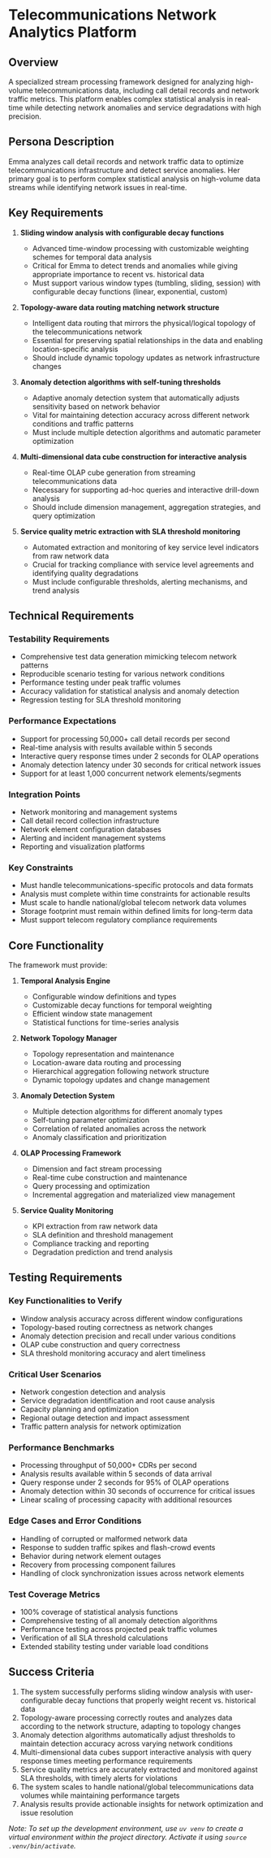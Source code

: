 # Telecommunications Network Analytics Platform

## Overview
A specialized stream processing framework designed for analyzing high-volume telecommunications data, including call detail records and network traffic metrics. This platform enables complex statistical analysis in real-time while detecting network anomalies and service degradations with high precision.

## Persona Description
Emma analyzes call detail records and network traffic data to optimize telecommunications infrastructure and detect service anomalies. Her primary goal is to perform complex statistical analysis on high-volume data streams while identifying network issues in real-time.

## Key Requirements

1. **Sliding window analysis with configurable decay functions**
   - Advanced time-window processing with customizable weighting schemes for temporal data analysis
   - Critical for Emma to detect trends and anomalies while giving appropriate importance to recent vs. historical data
   - Must support various window types (tumbling, sliding, session) with configurable decay functions (linear, exponential, custom)

2. **Topology-aware data routing matching network structure**
   - Intelligent data routing that mirrors the physical/logical topology of the telecommunications network
   - Essential for preserving spatial relationships in the data and enabling location-specific analysis
   - Should include dynamic topology updates as network infrastructure changes

3. **Anomaly detection algorithms with self-tuning thresholds**
   - Adaptive anomaly detection system that automatically adjusts sensitivity based on network behavior
   - Vital for maintaining detection accuracy across different network conditions and traffic patterns
   - Must include multiple detection algorithms and automatic parameter optimization

4. **Multi-dimensional data cube construction for interactive analysis**
   - Real-time OLAP cube generation from streaming telecommunications data
   - Necessary for supporting ad-hoc queries and interactive drill-down analysis
   - Should include dimension management, aggregation strategies, and query optimization

5. **Service quality metric extraction with SLA threshold monitoring**
   - Automated extraction and monitoring of key service level indicators from raw network data
   - Crucial for tracking compliance with service level agreements and identifying quality degradations
   - Must include configurable thresholds, alerting mechanisms, and trend analysis

## Technical Requirements

### Testability Requirements
- Comprehensive test data generation mimicking telecom network patterns
- Reproducible scenario testing for various network conditions
- Performance testing under peak traffic volumes
- Accuracy validation for statistical analysis and anomaly detection
- Regression testing for SLA threshold monitoring

### Performance Expectations
- Support for processing 50,000+ call detail records per second
- Real-time analysis with results available within 5 seconds
- Interactive query response times under 2 seconds for OLAP operations
- Anomaly detection latency under 30 seconds for critical network issues
- Support for at least 1,000 concurrent network elements/segments

### Integration Points
- Network monitoring and management systems
- Call detail record collection infrastructure
- Network element configuration databases
- Alerting and incident management systems
- Reporting and visualization platforms

### Key Constraints
- Must handle telecommunications-specific protocols and data formats
- Analysis must complete within time constraints for actionable results
- Must scale to handle national/global telecom network data volumes
- Storage footprint must remain within defined limits for long-term data
- Must support telecom regulatory compliance requirements

## Core Functionality

The framework must provide:

1. **Temporal Analysis Engine**
   - Configurable window definitions and types
   - Customizable decay functions for temporal weighting
   - Efficient window state management
   - Statistical functions for time-series analysis

2. **Network Topology Manager**
   - Topology representation and maintenance
   - Location-aware data routing and processing
   - Hierarchical aggregation following network structure
   - Dynamic topology updates and change management

3. **Anomaly Detection System**
   - Multiple detection algorithms for different anomaly types
   - Self-tuning parameter optimization
   - Correlation of related anomalies across the network
   - Anomaly classification and prioritization

4. **OLAP Processing Framework**
   - Dimension and fact stream processing
   - Real-time cube construction and maintenance
   - Query processing and optimization
   - Incremental aggregation and materialized view management

5. **Service Quality Monitoring**
   - KPI extraction from raw network data
   - SLA definition and threshold management
   - Compliance tracking and reporting
   - Degradation prediction and trend analysis

## Testing Requirements

### Key Functionalities to Verify
- Window analysis accuracy across different window configurations
- Topology-based routing correctness as network changes
- Anomaly detection precision and recall under various conditions
- OLAP cube construction and query correctness
- SLA threshold monitoring accuracy and alert timeliness

### Critical User Scenarios
- Network congestion detection and analysis
- Service degradation identification and root cause analysis
- Capacity planning and optimization
- Regional outage detection and impact assessment
- Traffic pattern analysis for network optimization

### Performance Benchmarks
- Processing throughput of 50,000+ CDRs per second
- Analysis results available within 5 seconds of data arrival
- Query response under 2 seconds for 95% of OLAP operations
- Anomaly detection within 30 seconds of occurrence for critical issues
- Linear scaling of processing capacity with additional resources

### Edge Cases and Error Conditions
- Handling of corrupted or malformed network data
- Response to sudden traffic spikes and flash-crowd events
- Behavior during network element outages
- Recovery from processing component failures
- Handling of clock synchronization issues across network elements

### Test Coverage Metrics
- 100% coverage of statistical analysis functions
- Comprehensive testing of all anomaly detection algorithms
- Performance testing across projected peak traffic volumes
- Verification of all SLA threshold calculations
- Extended stability testing under variable load conditions

## Success Criteria
1. The system successfully performs sliding window analysis with user-configurable decay functions that properly weight recent vs. historical data
2. Topology-aware processing correctly routes and analyzes data according to the network structure, adapting to topology changes
3. Anomaly detection algorithms automatically adjust thresholds to maintain detection accuracy across varying network conditions
4. Multi-dimensional data cubes support interactive analysis with query response times meeting performance requirements
5. Service quality metrics are accurately extracted and monitored against SLA thresholds, with timely alerts for violations
6. The system scales to handle national/global telecommunications data volumes while maintaining performance targets
7. Analysis results provide actionable insights for network optimization and issue resolution

_Note: To set up the development environment, use `uv venv` to create a virtual environment within the project directory. Activate it using `source .venv/bin/activate`._